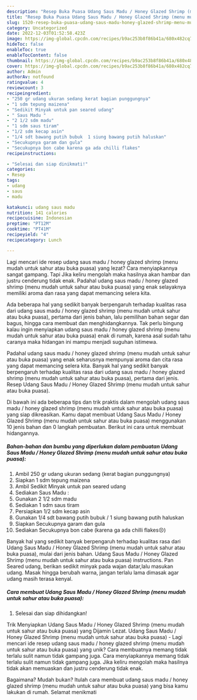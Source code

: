 ```yaml
---
description: "Resep Buka Puasa Udang Saus Madu / Honey Glazed Shrimp (menu mudah untuk sahur atau buka puasa)Anti Ribet"
title: "Resep Buka Puasa Udang Saus Madu / Honey Glazed Shrimp (menu mudah untuk sahur atau buka puasa)Anti Ribet"
slug: 1520-resep-buka-puasa-udang-saus-madu-honey-glazed-shrimp-menu-mudah-untuk-sahur-atau-buka-puasaanti-ribet
category: Uncategorized
date: 2022-12-03T01:52:58.423Z
image: https://img-global.cpcdn.com/recipes/b9ac253b8f86b41a/680x482cq70/udang-saus-madu-honey-glazed-shrimp-menu-mudah-untuk-sahur-atau-buka-puasa-foto-resep-utama.jpg
hideToc: false
enableToc: true
enableTocContent: false
thumbnail: https://img-global.cpcdn.com/recipes/b9ac253b8f86b41a/680x482cq70/udang-saus-madu-honey-glazed-shrimp-menu-mudah-untuk-sahur-atau-buka-puasa-foto-resep-utama.jpg
cover: https://img-global.cpcdn.com/recipes/b9ac253b8f86b41a/680x482cq70/udang-saus-madu-honey-glazed-shrimp-menu-mudah-untuk-sahur-atau-buka-puasa-foto-resep-utama.jpg
author: Admin
authorAv: notfound
ratingvalue: 4
reviewcount: 3
recipeingredient:
- "250 gr udang ukuran sedang kerat bagian punggungnya"
- "1 sdm tepung maizena"
- "Sedikit Minyak untuk pan seared udang"
- " Saus Madu "
- "2 1/2 sdm madu"
- "1 sdm saus tiram"
- "1/2 sdm kecap asin"
- "1/4 sdt bawang putih bubuk  1 siung bawang putih haluskan"
- "Secukupnya garam dan gula"
- "Secukupnya bon cabe karena ga ada chilli flakes"
recipeinstructions:

- "Selesai dan siap dinikmati!"
categories:
- Resep
tags:
- udang
- saus
- madu

katakunci: udang saus madu 
nutrition: 141 calories
recipecuisine: Indonesian
preptime: "PT12M"
cooktime: "PT41M"
recipeyield: "4"
recipecategory: Lunch

---
```



Lagi mencari ide resep udang saus madu / honey glazed shrimp (menu mudah untuk sahur atau buka puasa) yang lezat? Cara menyiapkannya sangat gampang. Tapi Jika keliru mengolah maka hasilnya akan hambar dan justru cenderung tidak enak. Padahal udang saus madu / honey glazed shrimp (menu mudah untuk sahur atau buka puasa) yang enak selayaknya memiliki aroma dan rasa yang dapat memancing selera kita.


Ada beberapa hal yang sedikit banyak berpengaruh terhadap kualitas rasa dari udang saus madu / honey glazed shrimp (menu mudah untuk sahur atau buka puasa), pertama dari jenis bahan, lalu pemilihan bahan segar dan bagus, hingga cara membuat dan menghidangkannya. Tak perlu bingung kalau ingin menyiapkan udang saus madu / honey glazed shrimp (menu mudah untuk sahur atau buka puasa) enak di rumah, karena asal sudah tahu caranya maka hidangan ini mampu menjadi suguhan istimewa.

Padahal udang saus madu / honey glazed shrimp (menu mudah untuk sahur atau buka puasa) yang enak seharusnya mempunyai aroma dan cita rasa yang dapat memancing selera kita. Banyak hal yang sedikit banyak berpengaruh terhadap kualitas rasa dari udang saus madu / honey glazed shrimp (menu mudah untuk sahur atau buka puasa), pertama dari jenis. Resep Udang Saus Madu / Honey Glazed Shrimp (menu mudah untuk sahur atau buka puasa).


Di bawah ini ada beberapa tips dan trik praktis dalam mengolah udang saus madu / honey glazed shrimp (menu mudah untuk sahur atau buka puasa) yang siap dikreasikan. Kamu dapat membuat Udang Saus Madu / Honey Glazed Shrimp (menu mudah untuk sahur atau buka puasa) menggunakan 10 jenis bahan dan 0 langkah pembuatan. Berikut ini cara untuk membuat hidangannya.

<!--inarticleads1-->

##### Bahan-bahan dan bumbu yang diperlukan dalam pembuatan Udang Saus Madu / Honey Glazed Shrimp (menu mudah untuk sahur atau buka puasa):

1. Ambil 250 gr udang ukuran sedang (kerat bagian punggungnya)
1. Siapkan 1 sdm tepung maizena
1. Ambil Sedikit Minyak untuk pan seared udang
1. Sediakan  Saus Madu :
1. Gunakan 2 1/2 sdm madu
1. Sediakan 1 sdm saus tiram
1. Persiapkan 1/2 sdm kecap asin
1. Gunakan 1/4 sdt bawang putih bubuk / 1 siung bawang putih haluskan
1. Siapkan Secukupnya garam dan gula
1. Sediakan Secukupnya bon cabe (karena ga ada chilli flakes😣)


Banyak hal yang sedikit banyak berpengaruh terhadap kualitas rasa dari Udang Saus Madu / Honey Glazed Shrimp (menu mudah untuk sahur atau buka puasa), mulai dari jenis bahan. Udang Saus Madu / Honey Glazed Shrimp (menu mudah untuk sahur atau buka puasa) instructions. Pan Seared udang, berikan sedikit minyak pada wajan datar,lalu masukan udang. Masak hingga berubah warna, jangan terlalu lama dimasak agar udang masih terasa kenyal. 

<!--inarticleads2-->

##### Cara membuat Udang Saus Madu / Honey Glazed Shrimp (menu mudah untuk sahur atau buka puasa):


1. Selesai dan siap dihidangkan!

Trik Menyiapkan Udang Saus Madu / Honey Glazed Shrimp (menu mudah untuk sahur atau buka puasa) yang Dijamin Lezat. Udang Saus Madu / Honey Glazed Shrimp (menu mudah untuk sahur atau buka puasa) - Lagi mencari ide resep udang saus madu / honey glazed shrimp (menu mudah untuk sahur atau buka puasa) yang unik? Cara membuatnya memang tidak terlalu sulit namun tidak gampang juga. Cara menyiapkannya memang tidak terlalu sulit namun tidak gampang juga. Jika keliru mengolah maka hasilnya tidak akan memuaskan dan justru cenderung tidak enak. 

Bagaimana? Mudah bukan? Itulah cara membuat udang saus madu / honey glazed shrimp (menu mudah untuk sahur atau buka puasa) yang bisa kamu lakukan di rumah. Selamat menikmati
